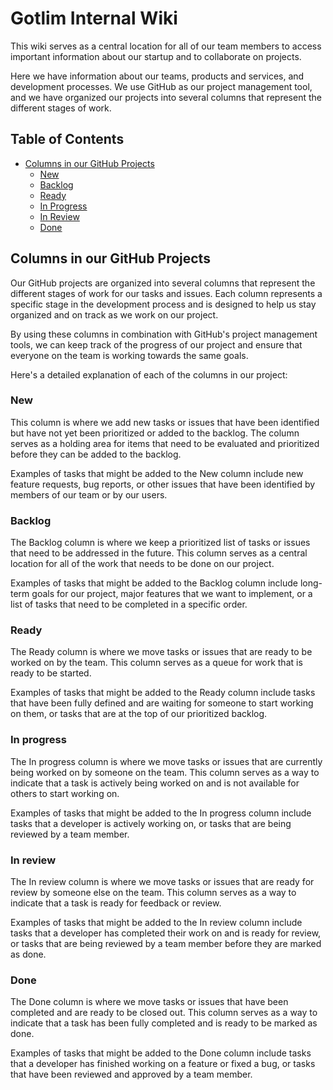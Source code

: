 # Gotlim Internal Wiki

This wiki serves as a central location for all of our team members to access important information about our startup and to collaborate on projects.

Here we have information about our teams, products and services, and development processes. We use GitHub as our project management tool, and we have organized our projects into several columns that represent the different stages of work.

## Table of Contents

- [Columns in our GitHub Projects](#columns-in-our-github-projects)
  - [New](#new)
  - [Backlog](#backlog)
  - [Ready](#ready)
  - [In Progress](#in-progress)
  - [In Review](#in-review)
  - [Done](#done)

## Columns in our GitHub Projects

Our GitHub projects are organized into several columns that represent the different stages of work for our tasks and issues. Each column represents a specific stage in the development process and is designed to help us stay organized and on track as we work on our project.

By using these columns in combination with GitHub's project management tools, we can keep track of the progress of our project and ensure that everyone on the team is working towards the same goals.

Here's a detailed explanation of each of the columns in our project:

### New

This column is where we add new tasks or issues that have been identified but have not yet been prioritized or added to the backlog. The column serves as a holding area for items that need to be evaluated and prioritized before they can be added to the backlog.

Examples of tasks that might be added to the New column include new feature requests, bug reports, or other issues that have been identified by members of our team or by our users.

### Backlog

The Backlog column is where we keep a prioritized list of tasks or issues that need to be addressed in the future. This column serves as a central location for all of the work that needs to be done on our project.

Examples of tasks that might be added to the Backlog column include long-term goals for our project, major features that we want to implement, or a list of tasks that need to be completed in a specific order.

### Ready

The Ready column is where we move tasks or issues that are ready to be worked on by the team. This column serves as a queue for work that is ready to be started.

Examples of tasks that might be added to the Ready column include tasks that have been fully defined and are waiting for someone to start working on them, or tasks that are at the top of our prioritized backlog.

### In progress

The In progress column is where we move tasks or issues that are currently being worked on by someone on the team. This column serves as a way to indicate that a task is actively being worked on and is not available for others to start working on.

Examples of tasks that might be added to the In progress column include tasks that a developer is actively working on, or tasks that are being reviewed by a team member.

### In review

The In review column is where we move tasks or issues that are ready for review by someone else on the team. This column serves as a way to indicate that a task is ready for feedback or review.

Examples of tasks that might be added to the In review column include tasks that a developer has completed their work on and is ready for review, or tasks that are being reviewed by a team member before they are marked as done.

### Done

The Done column is where we move tasks or issues that have been completed and are ready to be closed out. This column serves as a way to indicate that a task has been fully completed and is ready to be marked as done.

Examples of tasks that might be added to the Done column include tasks that a developer has finished working on a feature or fixed a bug, or tasks that have been reviewed and approved by a team member.
